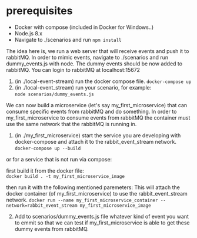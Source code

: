# prerequisites 
* Docker with compose (included in Docker for Windows..)  
* Node.js 8.x  
* Navigate to ./scenarios and run ``` npm install ```

The idea here is, we run a web server that will receive events and push it to rabbitMQ.
In order to mimic events, navigate to ./scenarios and run dummy_events.js with node.
The dummy events should be now added to rabbitMQ. You can login to rabbitMQ at localhost:15672 


1. (in ./local-event-stream) run the docker compose file.
``` docker-compose up ```  
2. (in ./local-event_stream) run your scenario, for example:  
``` node scenarios/dummy_events.js ```  


We can now build a microservice (let's say my_first_microservice) that can consume specific 
events from rabbitMQ and do something. In order to my_first_microservice to consume events from rabbitMQ
the container must use the same network that the rabbitMQ is running in.

1. (in ./my_first_microservice) start the service you are developing with docker-compose and attach it to the rabbit_event_stream network.  
``` docker-compose up --build ```   

or for a service that is not run via compose:  

first build it from the docker file:  
``` docker build . -t my_first_microservice_image ```  

then run it with the following mentioned paremeters:  This will attach the docker container (of my_first_microservice) to use the rabbit_event_stream network.
``` docker run --name my_first_microservice_container --network=rabbit_event_stream my_first_microservice_image ``` 

2. Add to scenarios/dummy_events.js file whatever kind of event you want to emmit so that we can test if my_first_microservice is able to 
get these dummy events from rabbitMQ.
